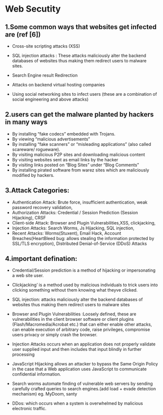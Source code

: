 # Web Secutity
## 1.Some common ways that websites get infected are (ref [6])
* Cross-site scripting attacks (XSS) 

*	SQL injection attacks :	These attacks maliciously alter the backend databases of websites thus making them redirect users to malware sites.
*	Search Engine result Redirection
*	Attacks on backend virtual hosting companies
*	Using social networking sites to infect users (these are a combination of social engineering and above attacks)

## 2.users can get the malware planted by hackers in many ways

*	By installing “fake codecs” embedded with Trojans. 
*	By viewing “malicious advertisements”
*	By installing “fake scanners” or “misleading applications” (also called scareware/ rogueware).
*	By visiting malicious P2P sites and downloading malicious content
*	By visiting websites sent as email links by the hacker
*	By visiting links posted on “Blog Sites” under “Blog Comments”
*	By installing pirated software from warez sites which are maliciously modified by hackers.

## 3.Attack Categories:
* Authentication Attack: Brute force, insufficient authentication, weak password recovery validation,
* Authorization Attacks: Credential / Session Prediction (Session Hijacking), CRSF
* Client-side Attack: Browser and Plugin Vulnerabilities,XSS, clickjacking,
* Injection Attacks: Search Worms, Js Hijacking, SQL injection,
* Recent Attacks: Worms(Stuxent), Email Hack, Account Breaches(HeartBleed bug: allows stealing the information protected by SSL/TLS encryption), Distributed Denial-of-Service (DDoS) Attacks

## 4.important defination:
* Credential/Session prediction is a method of hijacking or impersonating a web site user. 
* Clickjacking’ is a method used by malicious individuals to trick users into clicking something without them knowing what theyve clicked.
* SQL injection: attacks maliciously alter the backend databases of websites thus making them redirect users to malware sites

* Browser and Plugin Vulnerabilities :Loosely defined, these are vulnerabilities in the client browser software or client plugins (Flash/Macromedia/Acrobat etc.) that can either enable other attacks, can enable execution of arbitrary code, raise privileges, compromise users privacy or simply crash the browser.
* Injection Attacks occurs when an application does not properly validate user supplied input and then includes that input blindly in further processing
* 	JavaScript Hijacking allows an attacker to bypass the Same Origin Policy in the case that a Web application uses JavaScript to communicate confidential information. 
* Search worms  automate finding of vulnerable web servers by sending carefully crafted queries to search engines.(add load + evade detection mechanism) eg. MyDoom, santy
*	DDos: which occurs when a system is overwhelmed by malicious electronic traffic. 
